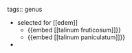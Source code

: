 tags:: genus

- selected for [[edem]]
	- {{embed [[talinum fruticosum]]}}
	- {{embed [[talinum paniculatum]]}}
-